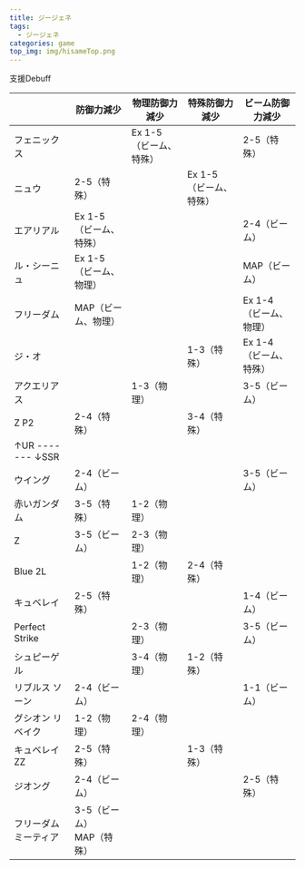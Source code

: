 ```yaml
---
title: ジージェネ
tags:
  - ジージェネ
categories: game
top_img: img/hisameTop.png
---
```


 支援Debuff

|                  | 防御力減少               | 物理防御力減少        | 特殊防御力減少        | ビーム防御力減少       |
| ---------------- | ------------------- | -------------- | -------------- | -------------- |
| フェニックス           |                     | Ex 1-5（ビーム、特殊） |                | 2-5（特殊）        |
| ニュウ              | 2-5（特殊）             |                | Ex 1-5（ビーム、特殊） |                |
| エアリアル            | Ex 1-5（ビーム、特殊）      |                |                | 2-4（ビーム）       |
| ル・シーニュ           | Ex 1-5（ビーム、物理）      |                |                | MAP（ビーム）       |
| フリーダム            | MAP（ビーム、物理）         |                |                | Ex 1-4（ビーム、物理） |
| ジ・オ              |                     |                | 1-3（特殊）        | Ex 1-4（ビーム、特殊） |
| アクエリアス           |                     | 1-3（物理）        |                | 3-5（ビーム）       |
| Z P2             | 2-4（特殊）             |                | 3-4（特殊）        |                |
| ↑UR ------- ↓SSR |                     |                |                |                |
| ウイング             | 2-4（ビーム）            |                |                | 3-5（ビーム）       |
| 赤いガンダム           | 3-5（特殊）             | 1-2（物理）        |                |                |
| Z                | 3-5（ビーム）            | 2-3（物理）        |                |                |
| Blue 2L          |                     | 1-2（物理）        | 2-4（特殊）        |                |
| キュベレイ            | 2-5（特殊）             |                |                | 1-4（ビーム）       |
| Perfect Strike   |                     | 2-3（物理）        |                | 3-5（ビーム）       |
| シュピーゲル           |                     | 3-4（物理）        | 1-2（特殊）        |                |
| リブルス ソーン         | 2-4（ビーム）            |                |                | 1-1（ビーム）       |
| グシオン リベイク        | 1-2（物理）             | 2-4（物理）        |                |                |
| キュベレイZZ          | 2-5（特殊）             |                | 1-3（特殊）        |                |
| ジオング             | 2-4（ビーム）            |                |                | 2-5（特殊）        |
| フリーダム<br>ミーティア   | 3-5（ビーム）<br>MAP（特殊） |                |                |                |
